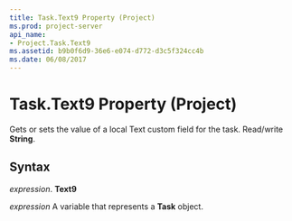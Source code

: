```yaml
---
title: Task.Text9 Property (Project)
ms.prod: project-server
api_name:
- Project.Task.Text9
ms.assetid: b9b0f6d9-36e6-e074-d772-d3c5f324cc4b
ms.date: 06/08/2017
---
```



# Task.Text9 Property (Project)

Gets or sets the value of a local Text custom field for the task. Read/write **String**.


## Syntax

 _expression_. **Text9**

 _expression_ A variable that represents a **Task** object.


